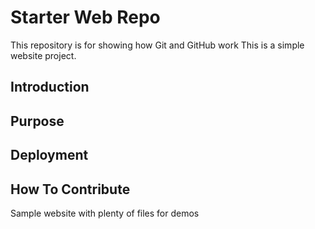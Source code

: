 # Starter Web Repo

This repository is for showing how Git and GitHub work
This is a simple website project.

## Introduction

## Purpose

## Deployment

## How To Contribute

Sample website with plenty of files for demos
